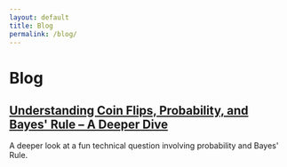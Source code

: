 ```yaml
---
layout: default
title: Blog
permalink: /blog/
---
```


# Blog

## [Understanding Coin Flips, Probability, and Bayes' Rule – A Deeper Dive](/blog/blog1/)
A deeper look at a fun technical question involving probability and Bayes' Rule.